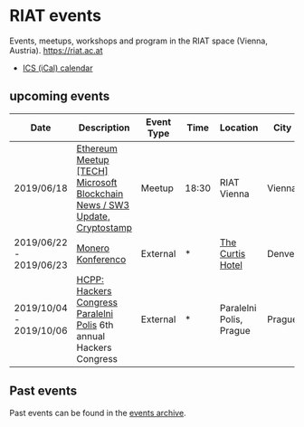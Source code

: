 
[ICS (iCal) calendar]: https://calendar.google.com/calendar/ical/riat.at_nst52qhk2fca3u8dvhce8pepbg%40group.calendar.google.com/public/basic.ics "Online subscription to events by the RIAT Institute. Crypto, Blockchain, DLT"
[RIAT website]: https://riat.ac.at
[RIAT activities archive]: https://riat.at/activities
[Eventbrite page]: https://www.eventbrite.com/o/riat-academy-10768509578 "RIAT academy eventbrite page"
[PDF overview & print event calendar]: https://github.com/parasew/riat-events/raw/master/assets/2019-04-RIAT_program_PDF_calendar_2019.pdf
[events archive]: https://github.com/parasew/riat-events/tree/master/archive

# RIAT events
Events, meetups, workshops and program in the RIAT space (Vienna, Austria). https://riat.ac.at
* [ICS (iCal) calendar]


## upcoming events

| Date                    | Description                                                                                                                            | Event Type | Time  | Location                                      | City   | Country | ISO |
| ----------------------- | -------------------------------------------------------------------------------------------------------------------------------------- | ---------- | ----- | --------------------------------------------- | ------ | ------- | --- |
| 2019/06/18              | [Ethereum Meetup [TECH] Microsoft Blockchain News / SW3 Update, Cryptostamp](https://www.meetup.com/Ethereum-Vienna/events/262006356/) | Meetup     | 18:30 | RIAT Vienna                                   | Vienna | Austria | AT  |
| 2019/06/22 - 2019/06/23 | [Monero Konferenco](https://www.facebook.com/parasew/posts/10156415223136824)                                                          | External   | *     | [The Curtis Hotel](https://www.thecurtis.com) | Denver | USA     | US  |
| 2019/10/04 - 2019/10/06 | [HCPP: Hackers Congress Paralelni Polis](https://opt-out.hcpp.cz/#speakers) 6th annual Hackers Congress                                | External   | *     | Paralelni Polis, Prague                       | Prague | Czechia | CZ  |

## Past events

Past events can be found in the [events archive].
